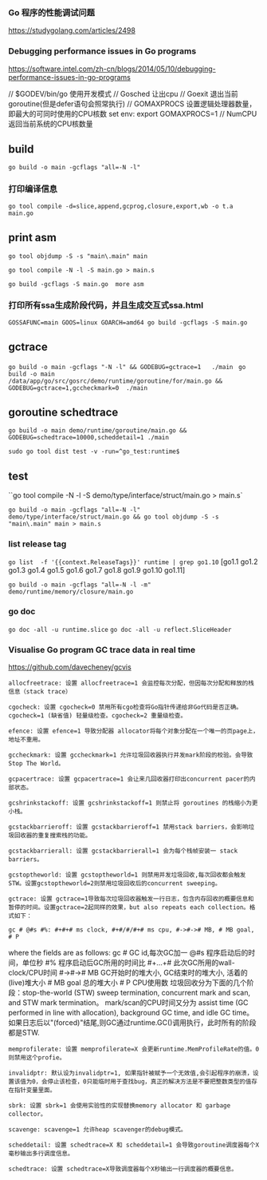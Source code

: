 
### Go 程序的性能调试问题
https://studygolang.com/articles/2498 
### Debugging performance issues in Go programs
https://software.intel.com/zh-cn/blogs/2014/05/10/debugging-performance-issues-in-go-programs

// $GODEV/bin/go 使用开发模式
// Gosched 让出cpu
// Goexit 退出当前goroutine(但是defer语句会照常执行)
// GOMAXPROCS  设置逻辑处理器数量，即最大的可同时使用的CPU核数 set env: export GOMAXPROCS=1
// NumCPU 返回当前系统的CPU核数量

##  build
`go build -o main -gcflags "all=-N -l"`

### 打印编译信息
  `go tool compile -d=slice,append,gcprog,closure,export,wb -o t.a main.go`

## print asm

`go tool objdump -S -s "main\.main" main`

`go tool compile -N -l -S main.go > main.s`

`go build -gcflags -S main.go  more asm`

### 打印所有ssa生成阶段代码，并且生成交互式ssa.html
`GOSSAFUNC=main GOOS=linux GOARCH=amd64 go build -gcflags -S main.go` 

## gctrace
`go build -o main -gcflags "-N -l" && GODEBUG=gctrace=1   ./main `
`go build -o main /data/app/go/src/gosrc/demo/runtime/goroutine/for/main.go && GODEBUG=gctrace=1,gccheckmark=0  ./main`

##  goroutine schedtrace
`go build -o main demo/runtime/goroutine/main.go && GODEBUG=schedtrace=10000,scheddetail=1 ./main`


`sudo go tool dist test -v -run=^go_test:runtime$`

## test
``go tool compile -N -l -S demo/type/interface/struct/main.go > main.s`

`go build -o main -gcflags "all=-N -l" demo/type/interface/struct/main.go && go tool objdump -S -s "main\.main" main > main.s`

### list release tag
`go list  -f '{{context.ReleaseTags}}' runtime | grep go1.10`
 [go1.1 go1.2 go1.3 go1.4 go1.5 go1.6 go1.7 go1.8 go1.9 go1.10 go1.11]

`go build -o main -gcflags "all=-N -l -m" demo/runtime/memory/closure/main.go`

### go doc 
`go doc -all -u runtime.slice`
`go doc -all -u reflect.SliceHeader`

### Visualise Go program GC trace data in real time 
https://github.com/davecheney/gcvis

`allocfreetrace: 设置 allocfreetrace=1 会监控每次分配，但因每次分配和释放的栈信息（stack trace）`

`cgocheck: 设置 cgocheck=0 禁用所有cgo检查将Go指针传递给非Go代码是否正确。cgocheck=1 (缺省值) 轻量级检查。cgocheck=2 重量级检查。`

`efence: 设置 efence=1 导致分配器 allocator将每个对象分配在一个唯一的页page上，地址不重用。`

`gccheckmark: 设置 gccheckmark=1 允许垃圾回收器执行并发mark阶段的校验。会导致Stop The World。`

`gcpacertrace: 设置 gcpacertrace=1 会让来几回收器打印出concurrent pacer的内部状态。`

`gcshrinkstackoff: 设置 gcshrinkstackoff=1 则禁止将 goroutines 的栈缩小为更小栈。`

`gcstackbarrieroff: 设置 gcstackbarrieroff=1 禁用stack barriers，会影响垃圾回收器的重复搜索栈的功能。`

`gcstackbarrierall: 设置 gcstackbarrierall=1 会为每个栈帧安装一 stack barriers。`

`gcstoptheworld: 设置 gcstoptheworld=1 则禁用并发垃圾回收,每次回收都会触发STW。设置gcstoptheworld=2则禁用垃圾回收后的concurrent sweeping。`

`gctrace: 设置 gctrace=1导致每次垃圾回收器触发一行日志，包含内存回收的概要信息和暂停的时间。设置gctrace=2起同样的效果，but also repeats each collection。格式如下：`

    gc # @#s #%: #+#+# ms clock, #+#/#/#+# ms cpu, #->#-># MB, # MB goal, # P
where the fields are as follows:
    gc #        GC id,每次GC加一
    @#s         程序启动后的时间，单位秒
    #%          程序启动后GC所用的时间比
    #+...+#     此次GC所用的wall-clock/CPU时间
    #->#-># MB  GC开始时的堆大小, GC结束时的堆大小, 活着的(live)堆大小
    # MB goal   总的堆大小
    # P         CPU使用数
垃圾回收分为下面的几个阶段：stop-the-world (STW) sweep termination, concurrent
mark and scan, and STW mark termination。 mark/scan的CPU时间又分为 assist time (GC performed in
line with allocation), background GC time, and idle GC time。
如果日志后以"(forced)"结尾,则GC通过runtime.GC()调用执行，此时所有的阶段都是STW.

`memprofilerate: 设置 memprofilerate=X 会更新runtime.MemProfileRate的值。0则禁用这个profie。`

`invalidptr: 默认设为invalidptr=1, 如果指针被赋予一个无效值,会引起程序的崩溃，设置该值为0，会停止该检查，0只能临时用于查找bug，真正的解决方法是不要把整数类型的值存在指针变量里面。`

`sbrk: 设置 sbrk=1 会使用实验性的实现替换memory allocator 和 garbage collector。`

`scavenge: scavenge=1 允许heap scavenger的debug模式。`

`scheddetail: 设置 schedtrace=X 和 scheddetail=1 会导致goroutine调度器每个X毫秒输出多行调度信息。`

`schedtrace: 设置 schedtrace=X导致调度器每个X秒输出一行调度器的概要信息。`

```